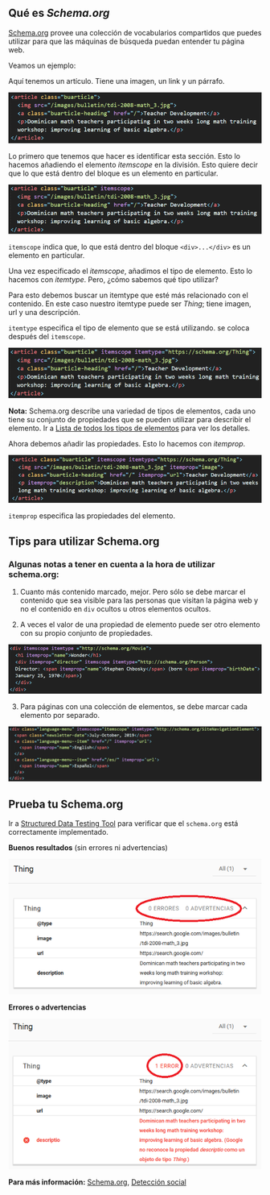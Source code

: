 ## Qué es *Schema.org*

[Schema.org](schema.org) provee una colección de vocabularios compartidos 
que puedes utilizar para que las máquinas de búsqueda puedan entender tu página web.

Veamos un ejemplo:

Aquí tenemos un artículo. Tiene una imagen, un link y un párrafo.

![schema-markup-example-article](images/schema-markup-example-article.png)

Lo primero que tenemos que hacer es identificar esta sección. Esto lo hacemos añadiendo el elemento *itemscope* en la división. Esto quiere decir que lo que está dentro del bloque es un elemento en particular.

![schema-markup-example-itemscope](images/schema-markup-example-itemscope.png)

`itemscope` indica que, lo que está dentro del bloque `<div>...</div>` 
es un elemento en particular.

Una vez especificado el *itemscope*, añadimos el tipo de elemento. Esto lo hacemos con *itemtype*. Pero, ¿cómo sabemos qué tipo utilizar?

Para esto debemos buscar un itemtype que esté más relacionado con el contenido. En este caso nuestro itemtype puede ser *Thing*; tiene imagen, url y una descripción.

`itemtype` especifica el tipo de elemento que se está utilizando.
se coloca después del `itemscope`.

![schema-markup-example-itemtype](images/schema-markup-example-itemtype.png)

**Nota:** Schema.org describe una variedad de tipos de elementos, cada uno tiene su conjunto de propiedades que se pueden utilizar para describir el elemento. 
Ir a [Lista de todos los tipos de elementos](https://schema.org/docs/full.html) para ver los detalles.

Ahora debemos añadir las propiedades. Esto lo hacemos con *itemprop*. 

![schema-markup-example-itemprop](images/schema-markup-example-itemprop.png)

`itemprop` especifica las propiedades del elemento. 


## Tips para utilizar Schema.org

### Algunas notas a tener en cuenta a la hora de utilizar schema.org:

1. Cuanto más contenido marcado, mejor. Pero sólo se debe marcar 
el contenido que sea visible para las personas que visitan la página 
web y no el contenido en `div` ocultos u otros elementos ocultos.

2. A veces el valor de una propiedad de elemento puede ser otro elemento con su propio conjunto de propiedades. 

![schema-example-tip-number-2](images/schema-example-tip-number-2.png)

3. Para páginas con una colección de elementos, se debe marcar cada elemento por separado. 

![schema-example-tip-number-3](images/schema-example-tip-number-3.png)

## Prueba tu Schema.org

Ir a [Structured Data Testing Tool](https://search.google.com/structured-data/testing-tool)
para verificar que el `schema.org` está correctamente implementado.

**Buenos resultados** (sin errores ni advertencias)

![schema-example-testing-tool-good](images/schema-example-testing-tool-good.png)

**Errores o advertencias**

![schema-example-testing-tool-error](images/schema-example-testing-tool-error.png)


**Para más información:** [Schema.org](https://schema.org), [Detección social](https://developers.google.com/web/fundamentals/discovery/social-discovery?hl=es)